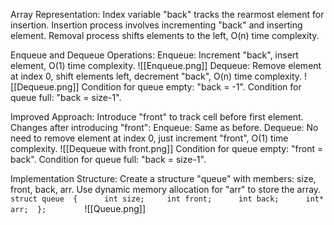  
Array Representation:
    Index variable "back" tracks the rearmost element for insertion.
    Insertion process involves incrementing "back" and inserting element.
    Removal process shifts elements to the left, O(n) time complexity.

Enqueue and Dequeue Operations:
	Enqueue: Increment "back", insert element, O(1) time complexity.
	![[Enqueue.png]]
    Dequeue: Remove element at index 0, shift elements left, decrement "back", O(n) time complexity.
    ![[Dequeue.png]]
    Condition for queue empty: "back = -1".
    Condition for queue full: "back = size-1".

Improved Approach:
    Introduce "front" to track cell before first element.
    Changes after introducing "front":
        Enqueue: Same as before.
        Dequeue: No need to remove element at index 0, just increment "front", O(1) time complexity.
        ![[Dequeue with front.png]]
        Condition for queue empty: "front = back".
        Condition for queue full: "back = size-1".

Implementation Structure:
    Create a structure "queue" with members: size, front, back, arr.
    Use dynamic memory allocation for "arr" to store the array.
	```
		struct queue 
		{     
			int size;    
			int front;     
			int back;     
			int* arr; 
	    };        
	```
	![[Queue.png]]
